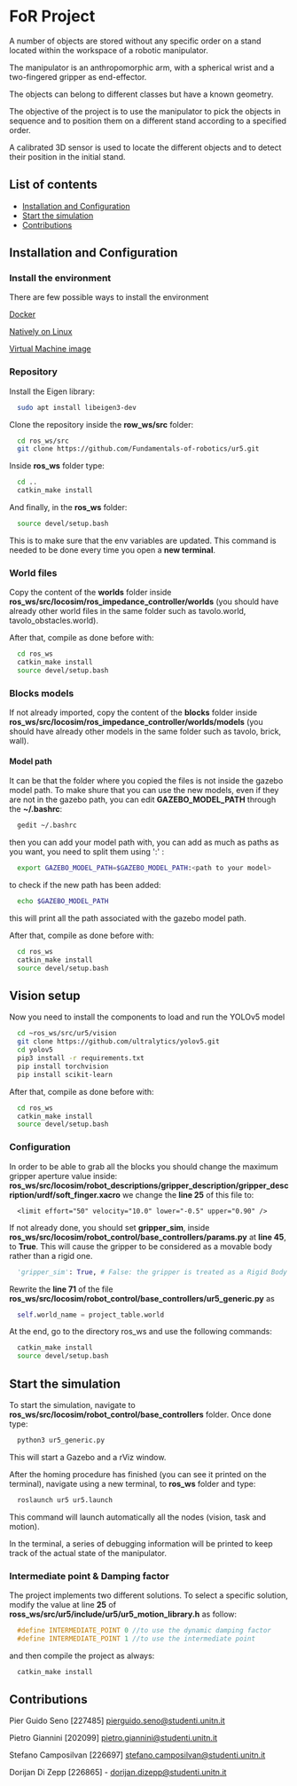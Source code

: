 
# FoR Project

A number of objects are stored without any specific order on a stand located within the workspace of a robotic manipulator. 

The manipulator is an
anthropomorphic arm, with a spherical wrist and a two-fingered gripper as end-effector.

The objects can belong to different classes but have a known geometry. 

The objective of the project is to use the manipulator to pick the objects in sequence and to position them on a different stand according to a specified order. 

A calibrated 3D sensor is used to locate the different objects and to detect their position in the initial stand. 

## List of contents
- [Installation and Configuration](#installation)
- [Start the simulation](#start-the-simulation)
- [Contributions](#contributions)

## Installation and Configuration

### Install the environment

There are few possible ways to install the environment

[Docker](https://github.com/mfocchi/lab-docker)

[Natively on Linux](https://github.com/mfocchi/locosim)

[Virtual Machine image](http://www.dropbox.com/sh/5trh0s5y1xzdjds/AACchznJb7606MbQKb6-fUiUa)

### Repository

Install the Eigen library:
```bash
  sudo apt install libeigen3-dev
```

Clone the repository inside the __row_ws/src__ folder:
```bash
  cd ros_ws/src
  git clone https://github.com/Fundamentals-of-robotics/ur5.git
```

Inside __ros_ws__ folder type:
```bash
  cd ..
  catkin_make install
```

And finally, in the __ros_ws__ folder:
```bash
  source devel/setup.bash
```
This is to make sure that the env variables are updated. This command is needed to be done every time you open a **new terminal**.

### World files

Copy the content of the **worlds** folder inside **ros_ws/src/locosim/ros_impedance_controller/worlds** (you should have already other world files in the same folder such as tavolo.world, tavolo_obstacles.world).

After that, compile as done before with: 

```bash
  cd ros_ws
  catkin_make install
  source devel/setup.bash
```

### Blocks models

If not already imported, copy the content of the **blocks** folder inside **ros_ws/src/locosim/ros_impedance_controller/worlds/models** (you should have already other models in the same folder such as tavolo, brick, wall).

#### Model path

It can be that the folder where you copied the files is not inside the gazebo model path. To make shure that you can use the new models, even if they are not in the gazebo path, you can edit **GAZEBO_MODEL_PATH** through the **~/.bashrc**:
```bash
  gedit ~/.bashrc
```

then you can add your model path with, you can add as much as paths as you want, you need to split them using ':' :
```bash
  export GAZEBO_MODEL_PATH=$GAZEBO_MODEL_PATH:<path to your model>
```

to check if the new path has been added:
```bash
  echo $GAZEBO_MODEL_PATH
```
this will print all the path associated with the gazebo model path.

After that, compile as done before with: 

```bash
  cd ros_ws
  catkin_make install
  source devel/setup.bash
```

## Vision setup
Now you need to install the components to load and run the YOLOv5 model
```bash
  cd ~ros_ws/src/ur5/vision
  git clone https://github.com/ultralytics/yolov5.git
  cd yolov5
  pip3 install -r requirements.txt
  pip install torchvision
  pip install scikit-learn
```
After that, compile as done before with: 
```bash
  cd ros_ws
  catkin_make install
  source devel/setup.bash
```

### Configuration

In order to be able to grab all the blocks you should change the maximum gripper aperture value inside:
**ros_ws/src/locosim/robot_descriptions/gripper_description/gripper_description/urdf/soft_finger.xacro**
we change the **line 25** of this file to:

```xacro
  <limit effort="50" velocity="10.0" lower="-0.5" upper="0.90" />
```   

If not already done, you should set **gripper_sim**, inside
__ros_ws/src/locosim/robot_control/base_controllers/params.py__ at **line 45**, to **True**. This will cause the gripper to be considered as a movable body rather than a rigid one.

```python
  'gripper_sim': True, # False: the gripper is treated as a Rigid Body
```                  

Rewrite the **line 71** of the file **ros_ws/src/locosim/robot_control/base_controllers/ur5_generic.py** as

```python
  self.world_name = project_table.world
```
At the end, go to the directory ros_ws and use the following commands: 

```bash
  catkin_make install
  source devel/setup.bash
```

## Start the simulation

To start the simulation, navigate to 
__ros_ws/src/locosim/robot_control/base_controllers__ folder.
Once done type: 
```bash
  python3 ur5_generic.py
```
This will start a Gazebo and a rViz window.

After the homing procedure has finished (you can see it printed on the terminal), navigate using a new terminal, to __ros_ws__ folder and type:
```bash
  roslaunch ur5 ur5.launch
```
This command will launch automatically all the nodes (vision, task and motion).

In the terminal, a series of debugging information will be printed to keep track of the actual state of the manipulator.

### Intermediate point & Damping factor
The project implements two different solutions. 
To select a specific solution, modify the value at line **25** of **ross_ws/src/ur5/include/ur5/ur5_motion_library.h** as follow:
```c++
  #define INTERMEDIATE_POINT 0 //to use the dynamic damping factor
  #define INTERMEDIATE_POINT 1 //to use the intermediate point
```

and then compile the project as always:
```bash
  catkin_make install
```

## Contributions

Pier Guido Seno [227485] pierguido.seno@studenti.unitn.it

Pietro Giannini [202099] pietro.giannini@studenti.unitn.it

Stefano Camposilvan [226697] stefano.camposilvan@studenti.unitn.it

Dorijan Di Zepp [226865] - dorijan.dizepp@studenti.unitn.it 
